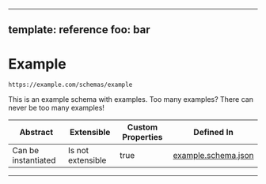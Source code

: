 
---
template: reference
foo: bar
---

# Example
```
https://example.com/schemas/example
```

This is an example schema with examples. Too many examples? There can never be too many examples!

| Abstract | Extensible | Custom Properties | Defined In |
|----------|------------|-------------------|------------|
| Can be instantiated | Is not extensible | true | [example.schema.json](example.schema.json) |
---
